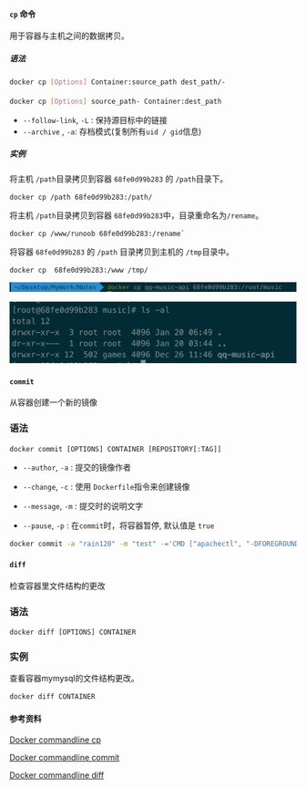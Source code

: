 #### `cp` 命令

用于容器与主机之间的数据拷贝。

##### 语法

```sh
docker cp [Options] Container:source_path dest_path/-

docker cp [Options] source_path- Container:dest_path
```

- `--follow-link`, `-L` : 保持源目标中的链接
- `--archive` , `-a`:  存档模式(复制所有`uid / gid`信息)

##### 实例

将主机 `/path`目录拷贝到容器 `68fe0d99b283` 的 `/path`目录下。

```
docker cp /path 68fe0d99b283:/path/
```

将主机 `/path`目录拷贝到容器 `68fe0d99b283`中，目录重命名为`/rename`。

```
docker cp /www/runoob 68fe0d99b283:/rename`
```

将容器 `68fe0d99b283` 的 `/path` 目录拷贝到主机的 `/tmp`目录中。

```
docker cp  68fe0d99b283:/www /tmp/
```

![docker-cp.png](./images/docker-cp.png)

![docker-cp-res.png](./images/docker-cp-res.png)

#### `commit`

从容器创建一个新的镜像

### 语法

```
docker commit [OPTIONS] CONTAINER [REPOSITORY[:TAG]]
```

- `--author`, `-a` : 提交的镜像作者

  

- `--change`, `-c` : 使用 `Dockerfile`指令来创建镜像

  

- `--message`, `-m` : 提交时的说明文字

  

- `--pause`, `-p` : 在`commit`时，将容器暂停, 默认值是 `true`

```sh
docker commit -a "rain120" -m "test" -='CMD ["apachectl", "-DFOREGROUND"]' c3f279d17e0a  svendowideit/testimage:version4
```

#### `diff`

检查容器里文件结构的更改

### 语法

```
docker diff [OPTIONS] CONTAINER
```

### 实例

查看容器mymysql的文件结构更改。

```sh
docker diff CONTAINER
```

#### 参考资料

[Docker commandline cp](https://docs.docker.com/engine/reference/commandline/cp/)

[Docker commandline commit](https://docs.docker.com/engine/reference/commandline/commit/)

[Docker commandline diff](https://docs.docker.com/engine/reference/commandline/diff/)

